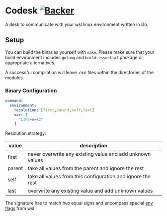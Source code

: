 # Codesk [![Backer](https://img.shields.io/badge/backer-codesk-orange.svg?style=flat)](https://www.patreon.com/encodeering)

A desk to communicate with your wsl linux environment written in Go.

## Setup

You can build the binaries yourself with `make`.
Please make sure that your build environment includes `golang` and `build-essential` package or appropriate alternatives.

A successful compilation will leave *.exe* files within the directories of the modules.

### Binary Configuration

``` yaml
command:
  environment:
    resolution: [first,parent,self,last]
    var: [
      "LIFE=u=42"
    ]
```

Resolution strategy:

| value  | description                                                      |
|--------|------------------------------------------------------------------|
| first  | never overwrite any existing value and add unknown values        |
| parent | take all values from the parent and ignore the rest              |
| self   | take all values from this configuration and ignore the rest      |
| last   | overwrite any existing value and add unknown values              |

The signature has to match *two* equal signs and encompass special [env flags](https://blogs.msdn.microsoft.com/commandline/2017/12/22/share-environment-vars-between-wsl-and-windows/) from wsl
